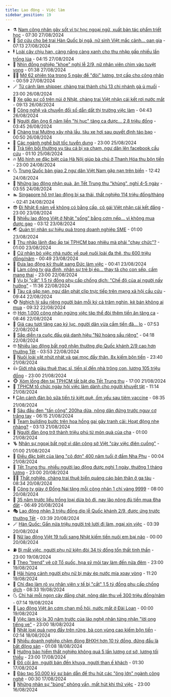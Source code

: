 ```yaml
---
title: Lao động - Việc làm
sidebar_position: 19
---
```


<!-- dantri-lao-dong-viec-lam:START -->
- ⚗️ [Nam công nhân gây sốt vì tự học ngoại ngữ, xuất bản tác phẩm triết học](https://dantri.com.vn/lao-dong-viec-lam/nam-cong-nhan-gay-sot-vi-tu-hoc-ngoai-ngu-xuat-ban-tac-pham-triet-hoc-20240827120354979.htm) - 07:30 27/08/2024
- 🙉 [Sơ cứu cho bé trai Hàn Quốc bị ngã, nữ sinh Việt mắc cảnh... oan gia](https://dantri.com.vn/lao-dong-viec-lam/so-cuu-cho-be-trai-han-quoc-bi-nga-nu-sinh-viet-mac-canh-oan-gia-20240827133603682.htm) - 07:13 27/08/2024
- 🕴 [Loài cây chịu hạn, càng nắng càng xanh cho thu nhập gấp nhiều lần trồng lúa](https://dantri.com.vn/lao-dong-viec-lam/loai-cay-chiu-han-cang-nang-cang-xanh-cho-thu-nhap-gap-nhieu-lan-trong-lua-20240826070224359.htm) - 04:15 27/08/2024
- 🧐 [Nhìn đồng nghiệp &quot;khoe&quot; nghỉ lễ 2/9, nữ nhân viên chìm vào tuyệt vọng](https://dantri.com.vn/lao-dong-viec-lam/nhin-dong-nghiep-khoe-nghi-le-29-nu-nhan-vien-chim-vao-tuyet-vong-20240827070813127.htm) - 01:38 27/08/2024
- 🧑‍💻 [Mở 62 phiên tòa trong 5 ngày để &quot;đòi&quot; lương, trợ cấp cho công nhân](https://dantri.com.vn/lao-dong-viec-lam/mo-62-phien-toa-trong-5-ngay-de-doi-luong-tro-cap-cho-cong-nhan-20240826160954543.htm) - 00:59 27/08/2024
- 🪄 [Từ cảnh làm shipper, chàng trai thành chủ 13 chi nhánh gà ủ muối](https://dantri.com.vn/lao-dong-viec-lam/tu-canh-lam-shipper-chang-trai-thanh-chu-13-chi-nhanh-ga-u-muoi-20240826114143584.htm) - 23:00 26/08/2024
- 🦣 [Xe gặp sự cố trên núi ở Nhật, chàng trai Việt nhận cái kết rơi nước mắt](https://dantri.com.vn/lao-dong-viec-lam/xe-gap-su-co-tren-nui-o-nhat-chang-trai-viet-nhan-cai-ket-roi-nuoc-mat-20240826155650106.htm) - 09:13 26/08/2024
- 🎡 [Công nghệ và chuyển đổi số dẫn dắt thị trường việc làm](https://dantri.com.vn/lao-dong-viec-lam/cong-nghe-va-chuyen-doi-so-dan-dat-thi-truong-viec-lam-20240824180050994.htm) - 04:43 26/08/2024
- 🦍 [Người đàn ông 6 năm liền &quot;hì hục&quot; tăng ca được... 2,8 triệu đồng](https://dantri.com.vn/lao-dong-viec-lam/nguoi-dan-ong-6-nam-lien-hi-huc-tang-ca-duoc-28-trieu-dong-20240825130546083.htm) - 03:45 26/08/2024
- 🫶 [Chàng trai Mường xây nhà lầu, tậu xe hơi sau quyết định táo bạo](https://dantri.com.vn/lao-dong-viec-lam/chang-trai-muong-xay-nha-lau-tau-xe-hoi-sau-quyet-dinh-tao-bao-20240825171143999.htm) - 00:50 26/08/2024
- 🥸 [Các ngành nghề bứt tốc tuyển dụng](https://dantri.com.vn/lao-dong-viec-lam/cac-nganh-nghe-but-toc-tuyen-dung-20240825172345191.htm) - 23:00 25/08/2024
- 🎡 [Trả tiền bồi thường vụ tàu cá bị va chạm, ngư dân lên facebook cầu cứu](https://dantri.com.vn/lao-dong-viec-lam/tra-tien-boi-thuong-vu-tau-ca-bi-va-cham-ngu-dan-len-facebook-cau-cuu-20240824161856861.htm) - 01:10 25/08/2024
- 🔥 [Mô hình xe đặc biệt của Hà Nội giúp bà chủ ở Thanh Hóa thu bộn tiền](https://dantri.com.vn/lao-dong-viec-lam/mo-hinh-xe-dac-biet-cua-ha-noi-giup-ba-chu-o-thanh-hoa-thu-bon-tien-20240824162842265.htm) - 23:00 24/08/2024
- 🌜 [Trung Quốc bàn giao 2 ngư dân Việt Nam gặp nạn trên biển](https://dantri.com.vn/lao-dong-viec-lam/trung-quoc-ban-giao-2-ngu-dan-viet-nam-gap-nan-tren-bien-20240824151926443.htm) - 12:42 24/08/2024
- 🤭 [Những lao động nhận quà, ăn Tết Trung thu &quot;khủng&quot;, nghỉ 4-5 ngày](https://dantri.com.vn/lao-dong-viec-lam/nhung-lao-dong-nhan-qua-an-tet-trung-thu-khung-nghi-4-5-ngay-20240824101627155.htm) - 03:55 24/08/2024
- 🏊 [Singapore hỗ trợ lao động bị sa thải, thất nghiệp 114 triệu đồng/tháng](https://dantri.com.vn/lao-dong-viec-lam/singapore-ho-tro-lao-dong-bi-sa-thai-that-nghiep-114-trieu-dongthang-20240823130654224.htm) - 02:41 24/08/2024
- 😎 [Đi Nhật 6 năm về không có bằng cấp, cô gái Việt nhận cái kết đắng](https://dantri.com.vn/lao-dong-viec-lam/di-nhat-6-nam-ve-khong-co-bang-cap-co-gai-viet-nhan-cai-ket-dang-20240823172400284.htm) - 23:00 23/08/2024
- 🤖 [Nhiều lao động Việt ở Nhật &quot;sống&quot; bằng cơm nếp… vì không mua được gạo](https://dantri.com.vn/lao-dong-viec-lam/nhieu-lao-dong-viet-o-nhat-song-bang-com-nep-vi-khong-mua-duoc-gao-20240823092659788.htm) - 03:12 23/08/2024
- 🌏 [Quản trị nhân sự hiệu quả trong doanh nghiệp SME](https://dantri.com.vn/lao-dong-viec-lam/quan-tri-nhan-su-hieu-qua-trong-doanh-nghiep-sme-20240822192146762.htm) - 01:00 23/08/2024
- 🦏 [Thu nhập lãnh đạo ấp tại TPHCM bao nhiêu mà phải &quot;chạy chức&quot;?](https://dantri.com.vn/lao-dong-viec-lam/thu-nhap-lanh-dao-ap-tai-tphcm-bao-nhieu-ma-phai-chay-chuc-20240822105558669.htm) - 01:00 23/08/2024
- 🤔 [Cử nhân bỏ việc nhà nước về quê nuôi loài đa thê, thu 600 triệu đồng/năm](https://dantri.com.vn/lao-dong-viec-lam/cu-nhan-bo-viec-nha-nuoc-ve-que-nuoi-loai-da-the-thu-600-trieu-dongnam-20240822172136620.htm) - 00:49 23/08/2024
- 🌮 [Đưa lao động kỹ thuật sang Đức làm việc](https://dantri.com.vn/lao-dong-viec-lam/dua-lao-dong-ky-thuat-sang-duc-lam-viec-20240823060649875.htm) - 00:41 23/08/2024
- 💪 [Làm công ty gia đình, nhân sự trẻ bị ép… thay tã cho con sếp, cấm mang thai](https://dantri.com.vn/lao-dong-viec-lam/lam-cong-ty-gia-dinh-nhan-su-tre-bi-ep-thay-ta-cho-con-sep-cam-mang-thai-20240822121809101.htm) - 23:00 22/08/2024
- 💪 [Vụ bị &quot;cắt&quot; 1,5 tỷ đồng phụ cấp chống dịch: &quot;Chế độ của ai người nấy hưởng&quot;](https://dantri.com.vn/lao-dong-viec-lam/vu-bi-cat-15-ty-dong-phu-cap-chong-dich-che-do-cua-ai-nguoi-nay-huong-20240822181144931.htm) - 11:36 22/08/2024
- 🦒 [Tàu cá gặp nạn, ngư dân phát clip trực tiếp trên mạng xã hội cầu cứu](https://dantri.com.vn/lao-dong-viec-lam/tau-ca-gap-nan-ngu-dan-phat-clip-truc-tiep-tren-mang-xa-hoi-cau-cuu-20240822151155187.htm) - 09:44 22/08/2024
- 🐵 [Nghịch lý sầu riêng người bán mỗi ký cả trăm nghìn, kẻ bán không ai mua](https://dantri.com.vn/lao-dong-viec-lam/nghich-ly-sau-rieng-nguoi-ban-moi-ky-ca-tram-nghin-ke-ban-khong-ai-mua-20240822141645589.htm) - 09:32 22/08/2024
- 🤓 [Hơn 1.000 công nhân ngừng việc tập thể đòi thêm tiền ăn tăng ca](https://dantri.com.vn/lao-dong-viec-lam/hon-1000-cong-nhan-ngung-viec-tap-the-doi-them-tien-an-tang-ca-20240822151540249.htm) - 08:46 22/08/2024
- 🧐 [Giá cau tươi tăng cao kỷ lục, người dân vừa cầm tiền đã... lo](https://dantri.com.vn/lao-dong-viec-lam/gia-cau-tuoi-tang-cao-ky-luc-nguoi-dan-vua-cam-tien-da-lo-20240406164801599.htm) - 07:53 22/08/2024
- 💪 [Sắp diễn ra cuộc đấu giá danh hiệu &quot;Nữ hoàng sầu riêng&quot;](https://dantri.com.vn/lao-dong-viec-lam/sap-dien-ra-cuoc-dau-gia-danh-hieu-nu-hoang-sau-rieng-20240822105928504.htm) - 04:18 22/08/2024
- 🤓 [Nhiều lao động bất ngờ nhận thưởng dịp Quốc khánh 2/9 cao hơn thưởng Tết](https://dantri.com.vn/lao-dong-viec-lam/nhieu-lao-dong-bat-ngo-nhan-thuong-dip-quoc-khanh-29-cao-hon-thuong-tet-20240822103504679.htm) - 03:53 22/08/2024
- 💯 [Nuôi loài vật nhút nhát và gai mọc đầy thân, 8x kiếm bộn tiền](https://dantri.com.vn/lao-dong-viec-lam/nuoi-loai-vat-nhut-nhat-va-gai-moc-day-than-8x-kiem-bon-tien-20240821170331596.htm) - 23:40 21/08/2024
- 👍 [Giới nhà giàu thuê thạc sĩ, tiến sĩ đến nhà trông con, lương 105 triệu đồng](https://dantri.com.vn/lao-dong-viec-lam/gioi-nha-giau-thue-thac-si-tien-si-den-nha-trong-con-luong-105-trieu-dong-20240818161812230.htm) - 23:00 21/08/2024
- 🐵 [Xóm lồng đèn tại TPHCM tất bật dịp Tết Trung thu](https://dantri.com.vn/lao-dong-viec-lam/xom-long-den-tai-tphcm-tat-bat-dip-tet-trung-thu-20240821160030535.htm) - 17:00 21/08/2024
- 💂 [TPHCM tổ chức ngày hội việc làm dành cho người khuyết tật](https://dantri.com.vn/lao-dong-viec-lam/tphcm-to-chuc-ngay-hoi-viec-lam-danh-cho-nguoi-khuyet-tat-20240821172149002.htm) - 11:14 21/08/2024
- 🕴 [Cận cảnh đàn bò sữa tiền tỷ kiệt quệ, ốm yếu sau tiêm vaccine](https://dantri.com.vn/lao-dong-viec-lam/can-canh-dan-bo-sua-tien-ty-kiet-que-om-yeu-sau-tiem-vaccine-20240821114413275.htm) - 08:35 21/08/2024
- 👀 [Sâu đầu đen &quot;tấn công&quot; 200ha dừa, nông dân đứng trước nguy cơ trắng tay](https://dantri.com.vn/lao-dong-viec-lam/sau-dau-den-tan-cong-200ha-dua-nong-dan-dung-truoc-nguy-co-trang-tay-20240820212932457.htm) - 06:15 21/08/2024
- 🦄 [Team building bước trên hoa hồng gai gây tranh cãi: Hoạt động nhẹ nhàng?](https://dantri.com.vn/lao-dong-viec-lam/team-building-buoc-tren-hoa-hong-gai-gay-tranh-cai-hoat-dong-nhe-nhang-20240821074900679.htm) - 03:13 21/08/2024
- 🔭 [Người đàn ông trở thành triệu phú từ món quà của cha](https://dantri.com.vn/lao-dong-viec-lam/nguoi-dan-ong-tro-thanh-trieu-phu-tu-mon-qua-cua-cha-20240820172426934.htm) - 01:00 21/08/2024
- 🪜 [Nhân sự ngoại bất ngờ vì dân công sở Việt &quot;cày việc điên cuồng&quot;](https://dantri.com.vn/lao-dong-viec-lam/nhan-su-ngoai-bat-ngo-vi-dan-cong-so-viet-cay-viec-dien-cuong-20240819132709776.htm) - 01:00 21/08/2024
- 🌊 [Điều đặc biệt của làng &quot;cô đơn&quot; 400 năm tuổi ở đầm Nha Phu](https://dantri.com.vn/lao-dong-viec-lam/dieu-dac-biet-cua-lang-co-don-400-nam-tuoi-o-dam-nha-phu-20240820114902486.htm) - 00:04 21/08/2024
- 💯 [Tết Trung thu, nhiều người lao động được nghỉ 1 ngày, thưởng 1 tháng lương](https://dantri.com.vn/lao-dong-viec-lam/tet-trung-thu-nhieu-nguoi-lao-dong-duoc-nghi-1-ngay-thuong-1-thang-luong-20240820105543573.htm) - 23:00 20/08/2024
- 👨‍🏫 [Thất nghiệp, chàng trai thuê biển quảng cáo bản thân ở ga tàu](https://dantri.com.vn/lao-dong-viec-lam/that-nghiep-chang-trai-thue-bien-quang-cao-ban-than-o-ga-tau-20240820125249961.htm) - 08:34 20/08/2024
- 🙉 [Công ty giày ở Đồng Nai tặng mỗi công nhân 1 chỉ vàng 9999](https://dantri.com.vn/lao-dong-viec-lam/cong-ty-giay-o-dong-nai-tang-moi-cong-nhan-1-chi-vang-9999-20240820145544168.htm) - 08:00 20/08/2024
- 🦄 [35 năm trước liều trồng loại dừa bỏ đi, nay lão nông đủ tiền mua 6ha đất](https://dantri.com.vn/lao-dong-viec-lam/35-nam-truoc-lieu-trong-loai-dua-bo-di-nay-lao-nong-du-tien-mua-6ha-dat-20240819175902776.htm) - 06:49 20/08/2024
- 🎭 [Lao động nhận 3 triệu đồng dịp lễ Quốc khánh 2/9, được ứng trước thưởng Tết](https://dantri.com.vn/lao-dong-viec-lam/lao-dong-nhan-3-trieu-dong-dip-le-quoc-khanh-29-duoc-ung-truoc-thuong-tet-20240820095719234.htm) - 03:39 20/08/2024
- 🪄 [Hàn Quốc: Gần nửa triệu người trẻ lười đi làm, ngại xin việc](https://dantri.com.vn/lao-dong-viec-lam/han-quoc-gan-nua-trieu-nguoi-tre-luoi-di-lam-ngai-xin-viec-20240819141029271.htm) - 03:39 20/08/2024
- 🌁 [Nữ lao động Việt 19 tuổi sang Nhật kiếm tiền nuôi em bại não](https://dantri.com.vn/lao-dong-viec-lam/nu-lao-dong-viet-19-tuoi-sang-nhat-kiem-tien-nuoi-em-bai-nao-20240819170205153.htm) - 00:00 20/08/2024
- ⛽️ [Bị mất việc, người phụ nữ kiện đòi 34 tỷ đồng tổn thất tinh thần](https://dantri.com.vn/lao-dong-viec-lam/bi-mat-viec-nguoi-phu-nu-kien-doi-34-ty-dong-ton-that-tinh-than-20240819200803190.htm) - 23:00 19/08/2024
- 🤩 [Theo &quot;trend&quot; vẽ cờ Tổ quốc, họa sỹ mỏi tay làm đến nửa đêm](https://dantri.com.vn/lao-dong-viec-lam/theo-trend-ve-co-to-quoc-hoa-sy-moi-tay-lam-den-nua-dem-20240819190703238.htm) - 23:00 19/08/2024
- 🌝 [Hãi hùng cảnh người phụ nữ bị máy ép nước mía xoay vòng](https://dantri.com.vn/lao-dong-viec-lam/hai-hung-canh-nguoi-phu-nu-bi-may-ep-nuoc-mia-xoay-vong-20240819170724699.htm) - 11:20 19/08/2024
- 🤗 [Chỉ đạo làm rõ vụ nhân viên y tế bị &quot;cắt&quot; 1,5 tỷ đồng phụ cấp chống dịch](https://dantri.com.vn/lao-dong-viec-lam/chi-dao-lam-ro-vu-nhan-vien-y-te-bi-cat-15-ty-dong-phu-cap-chong-dich-20240819145945179.htm) - 08:33 19/08/2024
- 🌜 [Chỉ hái mỗi ngọn cây đắng chát, nông dân thu về 300 triệu đồng/năm](https://dantri.com.vn/lao-dong-viec-lam/chi-hai-moi-ngon-cay-dang-chat-nong-dan-thu-ve-300-trieu-dongnam-20240819132002311.htm) - 07:14 19/08/2024
- 👀 [Lao động Việt ăn cơm chan mồ hôi, nước mắt ở Đài Loan](https://dantri.com.vn/lao-dong-viec-lam/lao-dong-viet-an-com-chan-mo-hoi-nuoc-mat-o-dai-loan-20240818164550946.htm) - 00:00 19/08/2024
- 🫣 [Việc làm kỳ lạ 30 năm trước của lão nghệ nhân từng nhận &quot;lời ong tiếng ve&quot;](https://dantri.com.vn/lao-dong-viec-lam/viec-lam-ky-la-30-nam-truoc-cua-lao-nghe-nhan-tung-nhan-loi-ong-tieng-ve-20240817170600905.htm) - 23:00 18/08/2024
- 🧠 [Nhặt loại quả rụng đầy trên rừng, bà con vùng cao kiếm bộn tiền](https://dantri.com.vn/lao-dong-viec-lam/nhat-loai-qua-rung-day-tren-rung-ba-con-vung-cao-kiem-bon-tien-20240818082903279.htm) - 02:14 18/08/2024
- 🎊 [Nhiều doanh nghiệp chậm đóng BHXH hơn 10 tỷ đồng, đứng đầu là bất động sản](https://dantri.com.vn/lao-dong-viec-lam/nhieu-doanh-nghiep-cham-dong-bhxh-hon-10-ty-dong-dung-dau-la-bat-dong-san-20240818060531877.htm) - 01:08 18/08/2024
- 🧰 [Hưởng bảo hiểm thất nghiệp không quá 5 lần lương cơ sở, lương tối thiểu](https://dantri.com.vn/lao-dong-viec-lam/huong-bao-hiem-that-nghiep-khong-qua-5-lan-luong-co-so-luong-toi-thieu-20240817101601608.htm) - 23:00 17/08/2024
- 🐘 [Đồ cõi âm, người bán đến khuya, người than ế khách](https://dantri.com.vn/lao-dong-viec-lam/do-coi-am-nguoi-ban-den-khuya-nguoi-than-e-khach-20240816142812470.htm) - 01:30 17/08/2024
- 🥳 [Đào tạo 50.000 kỹ sư bán dẫn để thu hút các &quot;ông lớn&quot; ngành công nghệ](https://dantri.com.vn/lao-dong-viec-lam/dao-tao-50000-ky-su-ban-dan-de-thu-hut-cac-ong-lon-nganh-cong-nghe-20240817000953280.htm) - 00:30 17/08/2024
- 🐎 [Những nhân sự &quot;bùng&quot; phỏng vấn, mất hút khi thử việc](https://dantri.com.vn/lao-dong-viec-lam/nhung-nhan-su-bung-phong-van-mat-hut-khi-thu-viec-20240816194315045.htm) - 23:00 16/08/2024<!-- dantri-lao-dong-viec-lam:END -->
